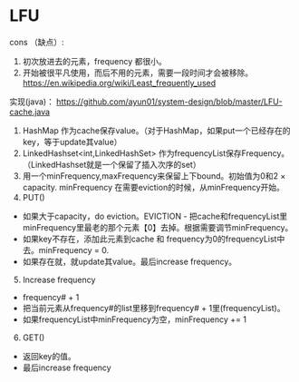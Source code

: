 # LFU
cons （缺点）:
1. 初次放进去的元素，frequency 都很小。
2. 开始被很平凡使用，而后不用的元素，需要一段时间才会被移除。
https://en.wikipedia.org/wiki/Least_frequently_used

实现(java)：
https://github.com/ayun01/system-design/blob/master/LFU-cache.java
1. HashMap 作为cache保存value。（对于HashMap，如果put一个已经存在的key，等于update其value）
2. LinkedHashset<int,LinkedHashSet<CacheNode>> 作为frequencyList保存Frequency。（LinkedHashset就是一个保留了插入次序的set）
3. 用一个minFrequency,maxFrequency来保留上下bound。初始值为0和2 × capacity. minFrequency 在需要eviction的时候，从minFrequency开始。
4. PUT()
- 如果大于capacity，do eviction。EVICTION - 把cache和frequencyList里minFrequency里最老的那个元素【0】去掉。根据需要调节minFrequency。
- 如果key不存在，添加此元素到cache 和 frequency为0的frequencyList中去。minFrequency = 0. 
- 如果存在就，就update其value。最后increase frequency。
5. Increase frequency 
- frequency# + 1
- 把当前元素从frequency#的list里移到frequency# + 1里(frequencyList)。
- 如果frequencyList中minFrequency为空，minFrequency += 1
6. GET()
- 返回key的值。
- 最后increase frequency
